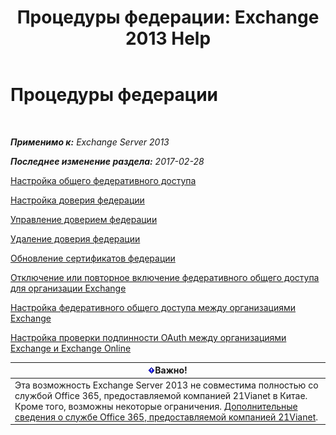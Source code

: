﻿---
title: 'Процедуры федерации: Exchange 2013 Help'
TOCTitle: Процедуры федерации
ms:assetid: 124d7253-095c-428e-b8f7-f43a9a2d0150
ms:mtpsurl: https://technet.microsoft.com/ru-ru/library/JJ676768(v=EXCHG.150)
ms:contentKeyID: 50487520
ms.date: 05/22/2018
mtps_version: v=EXCHG.150
ms.translationtype: MT
---

# Процедуры федерации

 

_**Применимо к:** Exchange Server 2013_

_**Последнее изменение раздела:** 2017-02-28_

[Настройка общего федеративного доступа](configure-federated-sharing-exchange-2013-help.md)

[Настройка доверия федерации](configure-a-federation-trust-exchange-2013-help.md)

[Управление доверием федерации](manage-a-federation-trust-exchange-2013-help.md)

[Удаление доверия федерации](remove-a-federation-trust-exchange-2013-help.md)

[Обновление сертификатов федерации](renew-the-federation-certificate-exchange-2013-help.md)

[Отключение или повторное включение федеративного общего доступа для организации Exchange](disable-or-re-enable-federated-sharing-for-your-exchange-organization-exchange-2013-help.md)

[Настройка федеративного общего доступа между организациями Exchange](configuring-federated-sharing-between-exchange-organizations-exchange-2013-help.md)

[Настройка проверки подлинности OAuth между организациями Exchange и Exchange Online](configure-oauth-authentication-between-exchange-and-exchange-online-organizations-exchange-2013-help.md)

<table>
<thead>
<tr class="header">
<th><img src="images/Dd876857.important(EXCHG.150).gif" title="Важно" alt="Важно" />Важно!</th>
</tr>
</thead>
<tbody>
<tr class="odd">
<td>Эта возможность Exchange Server 2013 не совместима полностью со службой Office 365, предоставляемой компанией 21Vianet в Китае. Кроме того, возможны некоторые ограничения. <a href="https://go.microsoft.com/fwlink/?linkid=313640">Дополнительные сведения о службе Office 365, предоставляемой компанией 21Vianet</a>.</td>
</tr>
</tbody>
</table>

